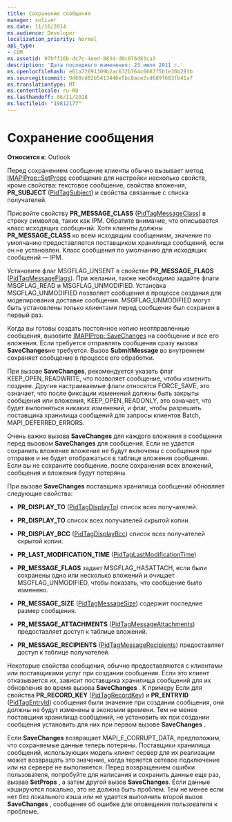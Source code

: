 ```yaml
---
title: Сохранение сообщения
manager: soliver
ms.date: 11/16/2014
ms.audience: Developer
localization_priority: Normal
api_type:
- COM
ms.assetid: 97bff16b-dc7c-4eed-8834-d0c076d83ca3
description: 'Дата последнего изменения: 23 июля 2011 г.'
ms.openlocfilehash: e61a72691309b2ac632b764c0607f5b1e36b291b
ms.sourcegitcommit: 9d60cd82b5413446e5bc8ace2cd689f683fb41a7
ms.translationtype: MT
ms.contentlocale: ru-RU
ms.lasthandoff: 06/11/2018
ms.locfileid: "19812177"
---
```

# <a name="saving-a-message"></a>Сохранение сообщения

  
  
**Относится к**: Outlook 
  
Перед сохранением сообщение клиенты обычно вызывает метод [IMAPIProp::SetProps](imapiprop-setprops.md) сообщение для настройки несколько свойств, кроме свойства: текстовое сообщение, свойства вложения, **PR_SUBJECT** ([PidTagSubject](pidtagsubject-canonical-property.md)) и свойства связанные с списка получателей.
  
Присвойте свойству **PR_MESSAGE_CLASS** ([PidTagMessageClass](pidtagmessageclass-canonical-property.md)) в строку символов, таких как IPM. Обратите внимание, что описывается класс исходящих сообщений. Хотя клиенты должны **PR_MESSAGE_CLASS** ко всем исходящим сообщениям, значение по умолчанию предоставляется поставщиком хранилища сообщений, если он не установлен. Класс сообщения по умолчанию для исходящих сообщений — IPM. 
  
Установите флаг MSGFLAG_UNSENT в свойстве **PR_MESSAGE_FLAGS** ([PidTagMessageFlags](pidtagmessageflags-canonical-property.md)). При желании, также необходимо задайте флаги MSGFLAG_READ и MSGFLAG_UNMODIFIED. Установка MSGFLAG_UNMODIFIED позволяет сообщения в процессе создания для моделирования доставке сообщения. MSGFLAG_UNMODIFIED могут быть установлены только клиентами перед сообщения был сохранен в первый раз. 
  
Когда вы готовы создать постоянное копию неотправленные сообщения, вызовите [IMAPIProp::SaveChanges](imapiprop-savechanges.md) на сообщение и все его вложения. Если требуется отправлять сообщения сразу вызова **SaveChanges**не требуется. Вызов **SubmitMessage** во внутреннем сохраняет сообщение в процессе его обработки. 
  
При вызове **SaveChanges**, рекомендуется указать флаг KEEP_OPEN_READWRITE, что позволяет сообщение, чтобы изменить позднее. Другие настраиваемые флаги относятся FORCE_SAVE, это означает, что после фиксации изменений должны быть закрыты сообщения или вложения, KEEP_OPEN_READONLY, это означает, что будет выполняться никаких изменений, и флаг, чтобы разрешить поставщика хранилища сообщений для запросы клиентов Batch, MAPI_DEFERRED_ERRORS.
  
Очень важно вызова **SaveChanges** для каждого вложения в сообщении перед вызовом **SaveChanges** для сообщения. Если не удается сохранить вложение вложение не будут включены с сообщения при отправке и не будет отображаться в таблице вложения сообщения. Если вы не сохраните сообщение, после сохранения всех вложений, сообщения и вложения будут потеряны. 
  
При вызове **SaveChanges** поставщика хранилища сообщений обновляет следующие свойства: 
  
- **PR_DISPLAY_TO** ([PidTagDisplayTo](pidtagdisplayto-canonical-property.md)) список всех получателей.
    
- **PR_DISPLAY_TO** список всех получателей скрытой копии. 
    
- **PR_DISPLAY_BCC** ([PidTagDisplayBcc](pidtagdisplaybcc-canonical-property.md)) список всех получателей скрытой копии.
    
- **PR_LAST_MODIFICATION_TIME** ([PidTagLastModificationTime](pidtaglastmodificationtime-canonical-property.md))
    
- **PR_MESSAGE_FLAGS** задает MSGFLAG_HASATTACH, если были сохранены одно или несколько вложений и очищает MSGFLAG_UNMODIFIED, чтобы показать, что сообщение было изменено. 
    
- **PR_MESSAGE_SIZE** ([PidTagMessageSize](pidtagmessagesize-canonical-property.md)) содержит последние размер сообщения.
    
- **PR_MESSAGE_ATTACHMENTS** ([PidTagMessageAttachments](pidtagmessageattachments-canonical-property.md)) предоставляет доступ к таблице вложений.
    
- **PR_MESSAGE_RECIPIENTS** ([PidTagMessageRecipients](pidtagmessagerecipients-canonical-property.md)) предоставляет доступ к таблице получателей.
    
Некоторые свойства сообщения, обычно предоставляются с клиентами или поставщиками услуг при создании сообщения. Если это клиент отказывается их, зависит поставщика хранилища сообщений для их обновления во время вызова **SaveChanges** . К примеру Если для свойства **PR_RECORD_KEY** ([PidTagRecordKey](pidtagrecordkey-canonical-property.md)) и **PR_ENTRYID** ([PidTagEntryId](pidtagentryid-canonical-property.md)) сообщения были значение при создании сообщения, они должны не будут изменены в экономии времени. Тем не менее поставщики хранилища сообщений, не установить их при создании сообщения установить для них при первом вызове **SaveChanges** . 
  
Если **SaveChanges** возвращает MAPI_E_CORRUPT_DATA, предположим, что сохраняемые данные теперь потеряны. Поставщики хранилища сообщений, использующих модель клиент сервер для их реализации может возвращать это значение, когда теряется сетевое подключение или на сервере не выполняется. Перед возвращением ошибки пользователя, попробуйте для написания и сохранить данные еще раз, вызвав **SetProps** , а затем другой вызов **SaveChanges**. Если данные кэшируются локально, это не должна быть проблем. Тем не менее если нет без локального кэша или не удается выполнить второй вызов **SaveChanges** , сообщение об ошибке для оповещения пользователя к проблеме. 
  

